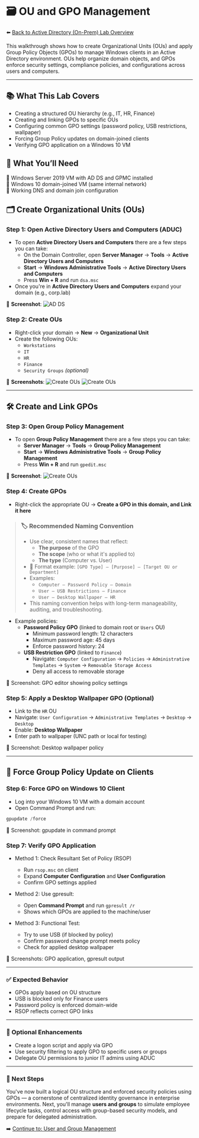 # 🗃️ OU and GPO Management  

⬅️ [Back to Active Directory (On-Prem) Lab Overview](./README.md)

This walkthrough shows how to create Organizational Units (OUs) and apply Group Policy Objects (GPOs) to manage Windows clients in an Active Directory environment. OUs help organize domain objects, and GPOs enforce security settings, compliance policies, and configurations across users and computers.

---

## 📚 What This Lab Covers

- Creating a structured OU hierarchy (e.g., IT, HR, Finance)
- Creating and linking GPOs to specific OUs
- Configuring common GPO settings (password policy, USB restrictions, wallpaper)
- Forcing Group Policy updates on domain-joined clients
- Verifying GPO application on a Windows 10 VM

## 📝 What You’ll Need

🔹 Windows Server 2019 VM with AD DS and GPMC installed  
🔹 Windows 10 domain-joined VM (same internal network)  
🔹 Working DNS and domain join configuration

## 🗂️ Create Organizational Units (OUs)

### Step 1: Open Active Directory Users and Computers (ADUC)

- To open **Active Directory Users and Computers** there are a few steps you can take:
  - On the Domain Controller, open **Server Manager** → **Tools** → **Active Directory Users and Computers**
  - **Start** → **Windows Administrative Tools** → **Active Directory Users and Computers**
  - Press **Win + R** and run `dsa.msc`
- Once you're in **Active Directory Users and Computers** expand your domain (e.g., corp.lab)

📸 **Screenshot**:
![AD DS](/activedirectory/screenshots/ou-gpo-management/01active-directory.png)

### Step 2: Create OUs

- Right-click your domain → **New** → **Organizational Unit**
- Create the following OUs:
  - `Workstations`
  - `IT`
  - `HR`
  - `Finance`
  - `Security Groups` *(optional)*

📸 **Screenshots**:
![Create OUs](/activedirectory/screenshots/ou-gpo-management/02ou-creation.png)
![Create OUs](/activedirectory/screenshots/ou-gpo-management/03ous-created.png)

---

## 🛠️ Create and Link GPOs

### Step 3: Open Group Policy Management

- To open **Group Policy Management** there are a few steps you can take: 
  - **Server Manager** → **Tools** → **Group Policy Management**
  - **Start** → **Windows Administrative Tools** → **Group Policy Management**
  - Press **Win + R** and run `gpedit.msc`

📸 **Screenshot**:
![Create OUs](/activedirectory/screenshots/ou-gpo-management/04gpo-management-overview.png)

### Step 4: Create GPOs
- Right-click the appropriate OU → **Create a GPO in this domain, and Link it here**
> ### 🏷️ Recommended Naming Convention
> - Use clear, consistent names that reflect:
>   - **The purpose** of the GPO
>   - **The scope** (who or what it's applied to)
>   - **The type** (Computer vs. User)
> - 📌 Format example: `[GPO Type] – [Purpose] – [Target OU or Department]`
> - Examples:
>   - `Computer – Password Policy – Domain`
>   - `User – USB Restrictions – Finance`
>   - `User – Desktop Wallpaper – HR`
> - This naming convention helps with long-term manageability, auditing, and troubleshooting.


- Example policies:
  - **Password Policy GPO** (linked to domain root or `Users` OU)
    - Minimum password length: 12 characters
    - Maximum password age: 45 days
    - Enforce password history: 24
  - **USB Restriction GPO** (linked to `Finance`)
    - Navigate: `Computer Configuration` → `Policies` → `Administrative Templates` → `System` → `Removable Storage Access`
    - Deny all access to removable storage

📸 Screenshot: GPO editor showing policy settings

### Step 5: Apply a Desktop Wallpaper GPO (Optional)

- Link to the `HR` OU
- Navigate: `User Configuration` → `Administrative Templates` → `Desktop` → `Desktop`
- Enable: **Desktop Wallpaper**
- Enter path to wallpaper (UNC path or local for testing)

📸 Screenshot: Desktop wallpaper policy

---

## 🔁 Force Group Policy Update on Clients

### Step 6: Force GPO on Windows 10 Client

- Log into your Windows 10 VM with a domain account
- Open Command Prompt and run:

```powershell
gpupdate /force
```
📸 Screenshot: gpupdate in command prompt

### Step 7: Verify GPO Application

- Method 1: Check Resultant Set of Policy (RSOP)
  - Run `rsop.msc` on client
  - Expand **Computer Configuration** and **User Configuration**
  - Confirm GPO settings applied

- Method 2: Use gpresult:
  - Open **Command Prompt** and run `gpresult /r`
  - Shows which GPOs are applied to the machine/user
 
- Method 3: Functional Test:
  - Try to use USB (if blocked by policy)
  - Confirm password change prompt meets policy
  - Check for applied desktop wallpaper

📸 Screenshots: GPO application, gpresult output

---

### ✅ Expected Behavior
- GPOs apply based on OU structure
- USB is blocked only for Finance users
- Password policy is enforced domain-wide
- RSOP reflects correct GPO links

---

### 🔄 Optional Enhancements

- Create a logon script and apply via GPO
- Use security filtering to apply GPO to specific users or groups
- Delegate OU permissions to junior IT admins using ADUC

---

### 🔗 Next Steps

You've now built a logical OU structure and enforced security policies using GPOs — a cornerstone of centralized identity governance in enterprise environments.
Next, you'll manage **users and groups** to simulate employee lifecycle tasks, control access with group-based security models, and prepare for delegated administration.

➡️ [Continue to: User and Group Management](./user-and-group-management.md
)
